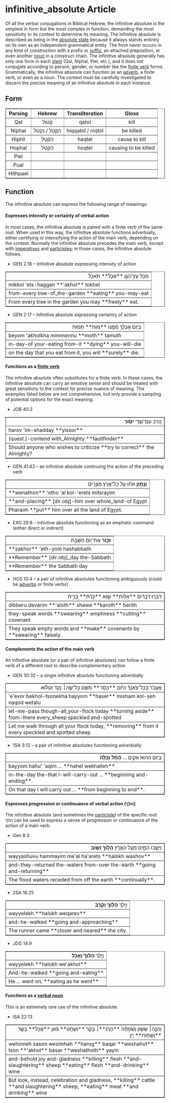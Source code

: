 # infinitive_absolute Article
Of all the verbal conjugations in Biblical Hebrew, the infinitive absolute is the simplest in form but the most complex in function, demanding the most sensitivity to its context to determine its meaning. The infinitive absolute is described as being in the [absolute state](https://git.door43.org/Door43/en-uhg/src/master/content/state_absolute/02.md) because it always stands entirely on its own as an independent grammatical entity. The form never occurs in any kind of construction with a prefix or [suffix](https://git.door43.org/Door43/en-uhg/src/master/content/suffix/02.md), an attached preposition, or even another [noun](https://git.door43.org/Door43/en-uhg/src/master/content/noun/02.md) in a construct chain. The infinitive absolute generally has only one form in each [stem](https://git.door43.org/Door43/en-uhg/src/master/content/stem/02.md) (Qal, Niphal, Piel, etc.), and it does not conjugate according to person, gender, or number like the [finite verb](https://git.door43.org/Door43/en-uhg/src/master/content/verb/02.md#finite-verbs) forms.  Grammatically, the infinitive absolute can function as an [adverb](https://git.door43.org/Door43/en-uhg/src/master/content/adverb/02.md), a finite verb, or even as a noun. The context must be carefully investigated to discern the precise meaning of an infinitive absolute in each instance.

## Form

<table border="1" class="docutils">
<tr class="row-odd"><th>Parsing</th><th>Hebrew</th><th>Transliteration</th><th>Gloss</th>
</tr>
<tr class="row-even" align="center"><td>Qal</td><td>קָטוֹל</td><td>qatol</td><td>kill</td>
</tr>
<tr class="row-odd" align="center"><td>Niphal</td><td>הִקָּטֹל / נִקְטֹל</td><td>hiqqatol / niqtol</td><td>be killed</td>
</tr>
<tr class="row-even" align="center"><td>Hiphil</td><td>הַקְטֵל</td><td>haqtel</td><td>cause to kill</td>
</tr>
<tr class="row-odd" align="center"><td>Hophal</td><td>הָקְטֵל</td><td>hoqtel</td><td>causing to be killed</td>
</tr>
<tr class="row-even" align="center"><td>Piel</td><td></td><td></td><td></td>
</tr>
<tr class="row-odd" align="center"><td>Pual</td><td></td><td></td><td></td>
</tr>
<tr class="row-even" align="center"><td>Hithpael</td><td></td><td></td><td></td>
</tr>
</tbody>
</table>

## Function
The infinitive absolute can express the following range of meanings:

#### Expresses intensity or certainty of verbal action
In most cases, the infinitive absolute is paired with a finite verb of the same root. When used in this way, the infinitive absolute functions adverbially, either certifying or intensifying the action of the main verb, depending on the context. Normally the infinitive absolute precedes the main verb, except with [imperatives](https://git.door43.org/Door43/en-uhg/src/master/content/verb_imperative/02.md) and [participles](https://git.door43.org/Door43/en-uhg/src/master/content/participle_active/02.md); in those cases, the infinitive absolute follows.

* GEN 2:16 – Infinitive absolute expressing intensity of action
<table border="1" class="docutils">
<colgroup>
<col width="100%" />
</colgroup>
<tbody valign="top">
<tr class="row-odd" align="right"><td>מִכֹּ֥ל עֵֽץ־הַגָּ֖ן **אָכֹ֥ל** תֹּאכֵֽל</td>
</tr>
<tr class="row-even"><td>mikkol 'ets-haggan **'akhol** tokhel</td>
</tr>
<tr class="row-odd"><td>from-every tree-of_the-garden **eating** you-may-eat</td>
</tr>
<tr class="row-even"><td>From every tree in the garden you may **freely** eat.</td>
</tr>
</tbody>
</table>

* GEN 2:17 – Infinitive absolute expressing certainty of action
<table border="1" class="docutils">
<colgroup>
<col width="100%" />
</colgroup>
<tbody valign="top">
<tr class="row-odd" align="right"><td>בְּי֛וֹם אֲכָלְךָ֥ מִמֶּ֖נּוּ **מ֥וֹת** תָּמֽוּת</td>
</tr>
<tr class="row-even"><td>beyom 'akholkha mimmennu **moth** tamuth</td>
</tr>
<tr class="row-odd"><td>in-day-of your-eating from-it **dying** you-will-die</td>
</tr>
<tr class="row-even"><td>on the day that you eat from it, you will **surely** die.</td>
</tr>
</tbody>
</table>

#### Functions as a [finite verb](https://git.door43.org/Door43/en-uhg/src/master/content/verb/02.md#finite-verbs)
The infinitive absolute often substitutes for a finite verb. In these cases, the infinitive absolute can carry an emotive sense and should be treated with great sensitivity to the context for precise nuance of meaning. The examples listed below are not comprehensive, but only provide a sampling of potential options for the exact meaning.

* JOB 40:2
<table border="1" class="docutils">
<colgroup>
<col width="100%" />
</colgroup>
<tbody valign="top">
<tr class="row-odd" align="right"><td>הֲ֭רֹב עִם־שַׁדַּ֣י <b>יִסּ֑וֹר</b></td>
</tr>
<tr class="row-even"><td>harov 'im-shadday **yissor**</td>
</tr>
<tr class="row-odd"><td>[quest.]-contend with_Almighty **faultfinder**</td>
</tr>
<tr class="row-even"><td>Should anyone who wishes to criticize **try to correct** the Almighty?</td>
</tr>
</tbody>
</table>

* GEN 41:43 – an infinitive absolute continuing the action of the preceding verb
<table border="1" class="docutils">
<colgroup>
<col width="100%" />
</colgroup>
<tbody valign="top">
<tr class="row-odd" align="right"><td><b>וְנָת֣וֹן</b> אֹת֔וֹ עַ֖ל כָּל־אֶ֥רֶץ מִצְרָֽיִם׃</td>
</tr>
<tr class="row-even"><td>**wenathon** 'otho 'al kol-'erets mitsrayim</td>
</tr>
<tr class="row-odd"><td>**and-placing** [dir.obj]-him over whole_land-of Egypt</td>
</tr>
<tr class="row-even"><td>Pharaoh **put** him over all the land of Egypt.</td>
</tr>
</tbody>
</table>

* EXO 20:8 – infinitive absolute functioning as an emphatic command (either direct or indirect)
<table border="1" class="docutils">
<colgroup>
<col width="100%" />
</colgroup>
<tbody valign="top">
<tr class="row-odd" align="right"><td><b>זָכ֛וֹר</b> אֶת־י֥וֹם הַשַּׁבָּ֖ת</td>
</tr>
<tr class="row-even"><td>**zakhor** 'eth-yom hashabbath</td>
</tr>
<tr class="row-odd"><td>**Remember** [dir.obj]_day the-Sabbath</td>
</tr>
<tr class="row-even"><td>**Remember** the Sabbath day</td>
</tr>
</tbody>
</table>

* HOS 10:4 – a pair of infinitive absolutes functioning ambiguously (could be [adverbs](https://git.door43.org/Door43/en-uhg/src/master/content/adverb/02.md) or finite verbs)
<table border="1" class="docutils">
<colgroup>
<col width="100%" />
</colgroup>
<tbody valign="top">
<tr class="row-odd" align="right"><td>דִּבְּר֣וּ דְבָרִ֔ים **אָל֥וֹת** שָׁ֖וְא **כָּרֹ֣ת** בְּרִ֑ית</td>
</tr>
<tr class="row-even"><td>dibberu devarim **'aloth** shawe **karoth** berith</td>
</tr>
<tr class="row-odd"><td>they-speak words **swearing** emptiness **cutting** covenant</td>
</tr>
<tr class="row-even"><td>They speak empty words and **make** covenants by **swearing** falsely.</td>
</tr>
</tbody>
</table>

#### Complements the action of the main verb
An infinitive absolute (or a pair of infinitive absolutes) can follow a finite verb of a different root to describe complementary action.  

* GEN 30:32 – a single infinitive absolute functioning adverbially
<table border="1" class="docutils">
<colgroup>
<col width="100%" />
</colgroup>
<tbody valign="top">
<tr class="row-odd" align="right"><td>אֶֽעֱבֹ֨ר בְּכָל־צֹֽאנְךָ֜ הַיּ֗וֹם **הָסֵ֨ר** מִשָּׁ֜ם כָּל־שֶׂ֣ה׀ נָקֹ֣ד וְטָל֗וּא</td>
</tr>
<tr class="row-even"><td>'e'evor bekhol-tsonekha hayyom **haser** misham kol-seh naqod wetalu</td>
</tr>
<tr class="row-odd"><td>let-me-pass though-all_your-flock today **turning aside** from-there every_sheep speckled and-spotted</td>
</tr>
<tr class="row-even"><td>Let me walk through all your flock today, **removing** from it every speckled and spotted sheep</td>
</tr>
</tbody>
</table>

* 1SA 3:12 – a pair of infinitive absolutes functioning adverbially
<table border="1" class="docutils">
<colgroup>
<col width="100%" />
</colgroup>
<tbody valign="top">
<tr class="row-odd" align="right"><td>בַּיּ֤וֹם הַהוּא֙ אָקִ֣ים ... <b>הָחֵ֖ל וְכַלֵּֽה</b></td>
</tr>
<tr class="row-even"><td>bayyom hahu' 'aqim ... **hahel wekhalleh**</td>
</tr>
<tr class="row-odd"><td>in-the-day the-that I-will-carry-out ... **beginning and-ending**.</td>
</tr>
<tr class="row-even"><td>On that day I will carry out ... **from beginning to end**.</td>
</tr>
</tbody>
</table>

#### Expresses progression or continuance of verbal action (הלךְ)
The infinitive absolute (and sometimes the [participle](https://git.door43.org/Door43/en-uhg/src/master/content/participle_active/02.md)) of the specific root הלךְ can be used to express a sense of progression or continuance of the action of a main verb.  

* Gen 8:3
<table border="1" class="docutils">
<colgroup>
<col width="100%" />
</colgroup>
<tbody valign="top">
<tr class="row-odd" align="right"><td>וַיָּשֻׁ֧בוּ הַמַּ֛יִם מֵעַ֥ל הָאָ֖רֶץ <b>הָל֣וֹךְ וָשׁ֑וֹב</b></td>
</tr>
<tr class="row-even"><td>wayyashuvu hammayim me'al ha'arets **halokh washov**</td>
</tr>
<tr class="row-odd"><td>and-they-returned the-waters from-over the-earth **going and-returning**</td>
</tr>
<tr class="row-even"><td>The flood waters receded from off the earth **continually**.</td>
</tr>
</tbody>
</table>

* 2SA 18:25
<table border="1" class="docutils">
<colgroup>
<col width="100%" />
</colgroup>
<tbody valign="top">
<tr class="row-odd" align="right"><td>וַיֵּ֥לֶךְ <b>הָל֖וֹךְ וְקָרֵֽב</b></td>
</tr>
<tr class="row-even"><td>wayyelekh **halokh weqarev**</td>
</tr>
<tr class="row-odd"><td>and-he-walked **going and-approaching**</td>
</tr>
<tr class="row-even"><td>The runner came **closer and neared** the city.</td>
</tr>
</tbody>
</table>

* JDG 14:9 
<table border="1" class="docutils">
<colgroup>
<col width="100%" />
</colgroup>
<tbody valign="top">
<tr class="row-odd" align="right"><td>וַיֵּ֤לֶךְ <b>הָלוֹךְ֙ וְאָכֹ֔ל</b></td>
</tr>
<tr class="row-even"><td>wayyelekh **halokh we'akhol**</td>
</tr>
<tr class="row-odd"><td>And-he-walked **going and-eating**</td>
</tr>
<tr class="row-even"><td>He ... went on, **eating as he went**</td>
</tr>
</tbody>
</table>

#### Functions as a [verbal noun](https://git.door43.org/Door43/en-uhg/src/master/content/verb/02.md#verbal-nouns)
This is an extremely rare use of the infinitive absolute.
* ISA 22:13
<table border="1" class="docutils">
<colgroup>
<col width="100%" />
</colgroup>
<tbody valign="top">
<tr class="row-odd" align="right"><td>וְהִנֵּ֣ה׀ שָׂשׂ֣וֹן וְשִׂמְחָ֗ה **הָרֹ֤ג**׀ בָּקָר֙ **וְשָׁחֹ֣ט** צֹ֔אן **אָכֹ֥ל** בָּשָׂ֖ר **וְשָׁת֣וֹת** יָ֑יִן</td>
</tr>
<tr class="row-even"><td>wehinneh sason wesimhah **harog** baqar **weshahot** tson **'akhol** basar **weshathoth** yayin</td>
</tr>
<tr class="row-odd"><td>and-behold joy and-gladness **killing** flesh **and-slaughtering** sheep **eating** flesh **and-drinking** wine</td>
</tr>
<tr class="row-even"><td>But look, instead, celebration and gladness, **killing** cattle **and slaughtering** sheep, **eating** meat **and drinking** wine</td>
</tr>
</tbody>
</table>